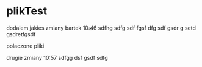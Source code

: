 # plikTest

dodalem jakies zmiany
bartek 10:46
sdfhg
sdfg
sdf
fgsf
dfg
sdf
gsdr
g
setd
gsdretfgsdf

polaczone pliki

drugie zmiany 10:57
sdfgg
dsf
gsdf
sdfg


